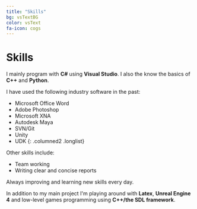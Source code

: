 ```yaml
---
title: "Skills"
bg: vsTextBG
color: vsText
fa-icon: cogs
---
```

# Skills

I mainly program with __C#__ using __Visual Studio__. I also the know the basics of __C++__ and __Python__.

I have used the following industry software in the past:

* Microsoft Office Word
* Adobe Photoshop
* Microsoft XNA
* Autodesk Maya
* SVN/Git
* Unity
* UDK
{: .columned2 .longlist}

Other skills include:

* Team working
* Writing clear and concise reports

Always improving and learning new skills every day.  

In addition to my main project I'm playing around with __Latex__, __Unreal Engine 4__ and low-level games programming using __C++/the SDL framework__.